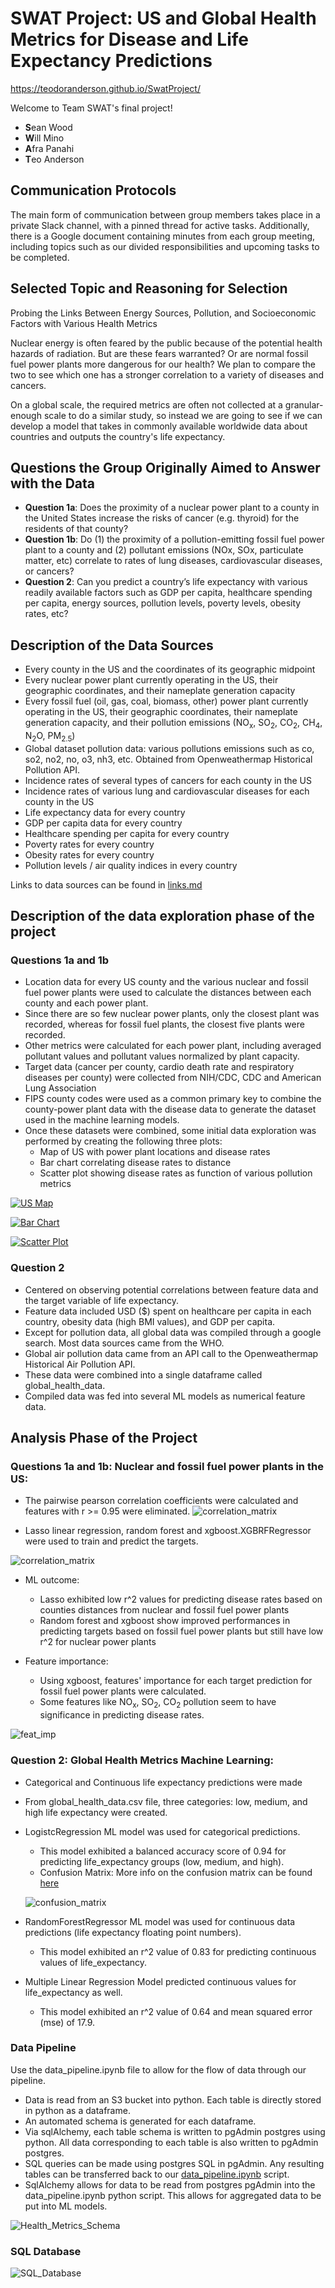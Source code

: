 # SWAT Project: US and Global Health Metrics for Disease and Life Expectancy Predictions

https://teodoranderson.github.io/SwatProject/

Welcome to Team SWAT's final project!

- **S**ean Wood
- **W**ill Mino
- **A**fra Panahi
- **T**eo Anderson

## Communication Protocols

The main form of communication between group members takes place in a private Slack channel, with a pinned thread for active tasks. Additionally, there is a Google document containing minutes from each group meeting, including topics such as our divided responsibilities and upcoming tasks to be completed.

## Selected Topic and Reasoning for Selection 
Probing the Links Between Energy Sources, Pollution, and Socioeconomic Factors with Various Health Metrics

Nuclear energy is often feared by the public because of the potential health hazards of radiation. But are these fears warranted? Or are normal fossil fuel power plants more dangerous for our health? We plan to compare the two to see which one has a stronger correlation to a variety of diseases and cancers.

On a global scale, the required metrics are often not collected at a granular-enough scale to do a similar study, so instead we are going to see if we can develop a model that takes in commonly available worldwide data about countries and outputs the country's life expectancy.

## Questions the Group Originally Aimed to Answer with the Data
- **Question 1a**: Does the proximity of a nuclear power plant to a county in the United States increase the risks of cancer (e.g. thyroid) for the residents of that county?
- **Question 1b**: Do (1) the proximity of a pollution-emitting fossil fuel power plant to a county and (2) pollutant emissions (NOx, SOx, particulate matter, etc) correlate to rates of lung diseases, cardiovascular diseases, or cancers?
- **Question 2**: Can you predict a country’s life expectancy with various readily available factors such as GDP per capita, healthcare spending per capita, energy sources, pollution levels, poverty levels, obesity rates, etc?

## Description of the Data Sources
- Every county in the US and the coordinates of its geographic midpoint
- Every nuclear power plant currently operating in the US, their geographic coordinates, and their nameplate generation capacity
- Every fossil fuel (oil, gas, coal, biomass, other) power plant currently operating in the US, their geographic coordinates, their nameplate generation capacity, and their pollution emissions (NO<sub>x</sub>, SO<sub>2</sub>, CO<sub>2</sub>, CH<sub>4</sub>, N<sub>2</sub>O, PM<sub>2.5</sub>)
- Global dataset pollution data: various pollutions emissions such as co, so2, no2, no, o3, nh3, etc. Obtained from Openweathermap Historical Pollution API.
- Incidence rates of several types of cancers for each county in the US
- Incidence rates of various lung and cardiovascular diseases for each county in the US
- Life expectancy data for every country
- GDP per capita data for every country
- Healthcare spending per capita for every country
- Poverty rates for every country
- Obesity rates for every country
- Pollution levels / air quality indices in every country

Links to data sources can be found in [links.md](https://github.com/TeodorAnderson/SwatProject/blob/main/links.md)

## Description of the data exploration phase of the project
### Questions 1a and 1b
- Location data for every US county and the various nuclear and fossil fuel power plants were used to calculate the distances between each county and each power plant.
- Since there are so few nuclear power plants, only the closest plant was recorded, whereas for fossil fuel plants, the closest five plants were recorded.
- Other metrics were calculated for each power plant, including averaged pollutant values and pollutant values normalized by plant capacity.
- Target data (cancer per county, cardio death rate and respiratory diseases per county) were collected from NIH/CDC, CDC and American Lung Association
- FIPS county codes were used as a common primary key to combine the county-power plant data with the disease data to generate the dataset used in the machine learning models.
- Once these datasets were combined, some initial data exploration was performed by creating the following three plots:
    - Map of US with power plant locations and disease rates
    - Bar chart correlating disease rates to distance
    - Scatter plot showing disease rates as function of various pollution metrics

[![US Map](images/us_map.png)](https://public.tableau.com/app/profile/sean.wood1392/viz/PowerPlantsvs_Diseases/Dashboard1)

[![Bar Chart](images/bar_chart.png)](https://public.tableau.com/app/profile/sean.wood1392/viz/CancerRatesvs_DistancefromPowerPlant/Dashboard1)

[![Scatter Plot](images/scatter_plot.png)](https://public.tableau.com/app/profile/sean.wood1392/viz/Diseasevs_PollutionMetrics_16826198984880/Dashboard1)

### Question 2
- Centered on observing potential correlations between feature data and the target variable of life expectancy.
- Feature data included USD ($) spent on healthcare per capita in each country, obesity data (high BMI values), and GDP per capita.
- Except for pollution data, all global data was compiled through a google search. Most data sources came from the WHO.
- Global air pollution data came from an API call to the Openweathermap Historical Air Pollution API.
- These data were combined into a single dataframe called global_health_data.
- Compiled data was fed into several ML models as numerical feature data.

## Analysis Phase of the Project
### Questions 1a and 1b: Nuclear and fossil fuel power plants in the US:
- The pairwise pearson correlation coefficients were calculated and features with r >= 0.95 were eliminated.
![correlation_matrix](https://github.com/TeodorAnderson/SwatProject/blob/main/images/X_corr.png)

- Lasso linear regression, random forest and xgboost.XGBRFRegressor were used to train and predict the targets.

![correlation_matrix](https://github.com/TeodorAnderson/SwatProject/blob/main/images/ML_r2_test_US.png)

- ML outcome:
    - Lasso exhibited low r^2 values for predicting disease rates based on counties distances from nuclear and fossil fuel power plants
    - Random forest and xgboost show improved performances in predicting targets based on fossil fuel power plants but still have low r^2 for nuclear power plants
    
- Feature importance:
    - Using xgboost, features' importance for each target prediction for fossil fuel power plants were calculated. 
    - Some features like NO<sub>x</sub>, SO<sub>2</sub>, CO<sub>2</sub> pollution seem to have significance in predicting disease rates.

![feat_imp](https://github.com/TeodorAnderson/SwatProject/blob/main/images/feat_importance.png)


### Question 2: Global Health Metrics Machine Learning:
- Categorical and Continuous life expectancy predictions were made
- From global_health_data.csv file, three categories: low, medium, and high life expectancy were created.
- LogistcRegression ML model was used for categorical predictions.
    - This model exhibited a balanced accuracy score of 0.94 for predicting life_expectancy groups (low, medium, and high).
    - Confusion Matrix: More info on the confusion matrix can be found [here](https://github.com/TeodorAnderson/SwatProject/blob/main/scripts/global_ml_testing/global_ml.ipynb)

    ![confusion_matrix](https://github.com/TeodorAnderson/SwatProject/blob/main/images/confusion_matrix.png)

- RandomForestRegressor ML model was used for continuous data predictions (life expectancy floating point numbers).
    - This model exhibited an r^2 value of 0.83 for predicting continuous values of life_expectancy.
- Multiple Linear Regression Model predicted continuous values for life_expectancy as well.
    - This model exhibited an r^2 value of 0.64 and mean squared error (mse) of 17.9.


### Data Pipeline
Use the data_pipeline.ipynb file to allow for the flow of data through our pipeline.

- Data is read from an S3 bucket into python. Each table is directly stored in python as a dataframe.
- An automated schema is generated for each dataframe.
- Via sqlAlchemy, each table schema is written to pgAdmin postgres using python. All data corresponding to each table is also written to pgAdmin postgres.
- SQL queries can be made using postgres SQL in pgAdmin. Any resulting tables can be transferred back to our [data_pipeline.ipynb](https://github.com/TeodorAnderson/SwatProject/blob/main/scripts/data_pipeline/data_pipeline.ipynb) script.
- SqlAlchemy allows for data to be read from postgres pgAdmin into the data_pipeline.ipynb python script. This allows for aggregated data to be put into ML models.


![Health_Metrics_Schema](https://github.com/TeodorAnderson/SwatProject/blob/main/images/schema_.png)

### SQL Database

![SQL_Database](https://github.com/TeodorAnderson/SwatProject/blob/main/images/database.png)

